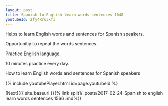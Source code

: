 ```yaml
---
layout: post
title: Spanish to English learn words sentences 1048 
youtubeId: 2fy4Rru3xfI
---
```

 
 
Helps to learn English words and sentences for Spanish speakers.

Opportunitiy to repeat the words sentences. 

Practice English language. 
 
10 minutes practice every day. 
 
How to learn English words and sentences for Spanish speakers 
 
{% include youtubePlayer.html id=page.youtubeId %}
 
 
[Next]({{ site.baseurl }}{% link  split1/_posts/2017-02-24-Spanish to english learn words sentences 1566 .md%})
 
